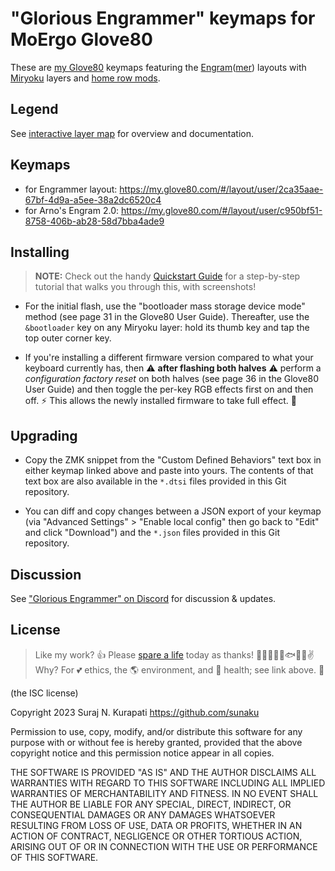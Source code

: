 # "Glorious Engrammer" keymaps for MoErgo Glove80

These are [my Glove80][1] keymaps featuring the [Engram][2]([mer][3]) 
layouts with [Miryoku][4] layers and [home row mods][5].

[1]: https://sunaku.github.io/moergo-glove80-keyboard.html
[2]: https://sunaku.github.io/engram-keyboard-layout.html
[3]: https://sunaku.github.io/engrammer-keyboard-layout.html
[4]: https://github.com/manna-harbour/miryoku
[5]: https://sunaku.github.io/home-row-mods.html

## Legend

See [interactive layer map][6] for overview and documentation.

[6]: https://sunaku.github.io/moergo-glove80-keyboard.html#layers

## Keymaps

- for Engrammer layout: https://my.glove80.com/#/layout/user/2ca35aae-67bf-4d9a-a5ee-38a2dc6520c4
- for Arno's Engram 2.0: https://my.glove80.com/#/layout/user/c950bf51-8758-406b-ab28-58d7bba4ade9

## Installing

> **NOTE:** Check out the handy [Quickstart Guide](
  https://github.com/sunaku/glove80-keymaps/wiki/Quickstart-Guide
) for a step-by-step tutorial that walks you through this, with screenshots!

- For the initial flash, use the "bootloader mass storage device mode" method
(see page 31 in the Glove80 User Guide).  Thereafter, use the `&bootloader`
key on any Miryoku layer: hold its thumb key and tap the top outer corner key.

- If you're installing a different firmware version compared to what your
keyboard currently has, then ⚠️ **after flashing both halves** ⚠️ perform a
*configuration factory reset* on both halves (see page 36 in the Glove80 User
Guide) and then toggle the per-key RGB effects first on and then off. ⚡  This
allows the newly installed firmware to take full effect. 💯

## Upgrading

- Copy the ZMK snippet from the "Custom Defined Behaviors" text box in either
keymap linked above and paste into yours.  The contents of that text box are
also available in the `*.dtsi` files provided in this Git repository.

- You can diff and copy changes between a JSON export of your keymap (via
"Advanced Settings" > "Enable local config" then go back to "Edit" and click
"Download") and the `*.json` files provided in this Git repository.

## Discussion

See ["Glorious Engrammer" on Discord][7] for discussion & updates.

[7]: https://discord.com/channels/877392805654306816/1111469812850380831

## License

[Spare A Life]: https://sunaku.github.io/vegan-for-life.html
> Like my work? 👍 Please [spare a life] today as thanks! 🐄🐖🐑🐔🐣🐟✨🙊✌  
> Why? For 💕 ethics, the 🌎 environment, and 💪 health; see link above. 🙇

(the ISC license)

Copyright 2023 Suraj N. Kurapati <https://github.com/sunaku>

Permission to use, copy, modify, and/or distribute this software for any
purpose with or without fee is hereby granted, provided that the above
copyright notice and this permission notice appear in all copies.

THE SOFTWARE IS PROVIDED "AS IS" AND THE AUTHOR DISCLAIMS ALL WARRANTIES
WITH REGARD TO THIS SOFTWARE INCLUDING ALL IMPLIED WARRANTIES OF
MERCHANTABILITY AND FITNESS. IN NO EVENT SHALL THE AUTHOR BE LIABLE FOR
ANY SPECIAL, DIRECT, INDIRECT, OR CONSEQUENTIAL DAMAGES OR ANY DAMAGES
WHATSOEVER RESULTING FROM LOSS OF USE, DATA OR PROFITS, WHETHER IN AN
ACTION OF CONTRACT, NEGLIGENCE OR OTHER TORTIOUS ACTION, ARISING OUT OF
OR IN CONNECTION WITH THE USE OR PERFORMANCE OF THIS SOFTWARE.
